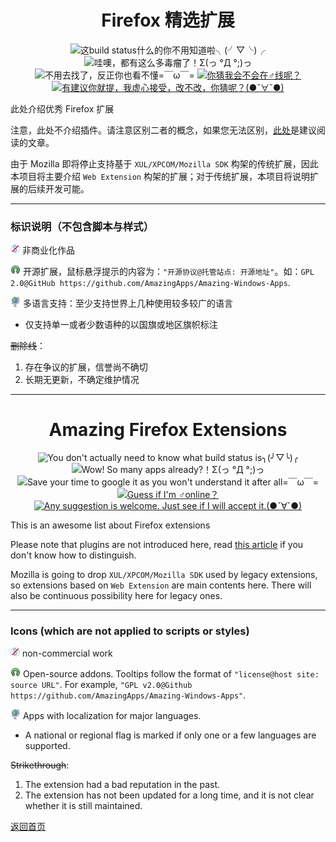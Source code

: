 <h1 align="center">Firefox 精选扩展</h1>

<p align="center">
<img src="https://img.shields.io/badge/build-passing-green.svg" title="这build status什么的你不用知道啦╮(╯▽╰)╭" />
<img src="https://img.shields.io/badge/%E5%BA%94%E7%94%A8%E6%80%BB%E6%95%B0-30-blue.svg" title="哇噢，都有这么多毒瘤了！Σ(っ °Д °;)っ" /> <img src="https://img.shields.io/badge/%E5%8D%8F%E8%AE%AE-GPL%20v3.0-red.svg" title="不用去找了，反正你也看不懂=￣ω￣=" />
<a href="https://t.me/joinchat/AAAAAESLWZxuUSkUqqk1rA" target="_blank">
<img src="https://img.shields.io/badge/%E2%98%8E%EF%B8%8F%E8%81%94%E7%B3%BB-telegram-ff69b4.svg" title="你猜我会不会在♂线呢？"/>
</a>
<a href="https://github.com/AmazingApps/Amazing-Firefox-Extensions/issues" target="_blank">
<img src="https://img.shields.io/github/issues/AmazingApps/Amazing-Firefox-Extensions.svg" title="有建议你就提，我虚心接受，改不改，你猜呢？(●ˇ∀ˇ●)"/>
</a>
</p>

此处介绍优秀 Firefox 扩展

注意，此处不介绍插件。请注意区别二者的概念，如果您无法区别，[此处](https://emlvirus.gitbooks.io/personal-knowledge-base/content/Info-Tech/add-ons.html)是建议阅读的文章。

由于 Mozilla 即将停止支持基于 `XUL/XPCOM/Mozilla SDK` 构架的传统扩展，因此本项目将主要介绍 `Web Extension` 构架的扩展；对于传统扩展，本项目将说明扩展的后续开发可能。

---

### 标识说明（不包含脚本与样式）

![](/assets/noncommercial.png) 非商业化作品

![](/assets/open-source-icon.png) 开源扩展，鼠标悬浮提示的内容为：`"开源协议@托管站点: 开源地址"`。如：`GPL 2.0@GitHub https://github.com/AmazingApps/Amazing-Windows-Apps`.

![](/assets/earth-globe.png) 多语言支持：至少支持世界上几种使用较多较广的语言

* 仅支持单一或者少数语种的以国旗或地区旗帜标注

~~删除线~~：

1. 存在争议的扩展，信誉尚不确切
2. 长期无更新，不确定维护情况

---

<h1 align="center">Amazing Firefox Extensions</h1>

<p align="center">
<img src="https://img.shields.io/badge/build-passing-green.svg" title="You don't actually need to know what build status is╮(╯▽╰)╭" />
<img src="https://img.shields.io/badge/apps%20count-30-blue.svg" title="Wow! So many apps already?！Σ(っ °Д °;)っ" />
<img src="https://img.shields.io/badge/LICENSE-GPL%20v3.0-red.svg" title="Save your time to google it as you won't understand it after all=￣ω￣=" />
<a href="https://t.me/joinchat/AAAAAESLWZxuUSkUqqk1rA" target="_blank">
<img src="https://img.shields.io/badge/☎️contact-telegram-ff69b4.svg" title="Guess if I'm ♂online？"/>
</a>
<a href="https://github.com/AmazingApps/Amazing-Firefox-Extensions/issues" target="_blank">
<img src="https://img.shields.io/github/issues/AmazingApps/Amazing-Firefox-Extensions.svg" title="Any suggestion is welcome. Just see if I will accept it.(●ˇ∀ˇ●)"/>
</a>
</p>

This is an awesome list about Firefox extensions

Please note that plugins are not introduced here, read [this article](https://emlvirus.gitbooks.io/personal-knowledge-base/content/Info-Tech/add-ons.html) if you don't know how to distinguish.

Mozilla is going to drop `XUL/XPCOM/Mozilla SDK` used by legacy extensions, so extensions based on `Web Extension` are main contents here. There will also be continuous possibility here for legacy ones.

---

### Icons (which are not applied to scripts or styles)

![](/assets/noncommercial.png) non-commercial work

![](/assets/open-source-icon.png) Open-source addons. Tooltips follow the format of `"license@host site: source URL"`. For example, `"GPL v2.0@Github https://github.com/AmazingApps/Amazing-Windows-Apps"`.

![](/assets/earth-globe.png) Apps with localization for major languages.

* A national or regional flag is marked if only one or a few languages are supported.

~~Strikethrough~~:

1. The extension had a bad reputation in the past.
2. The extension has not been updated for a long time, and it is not clear whether it is still maintained.

[返回首页](http://amazingapps.org/)
